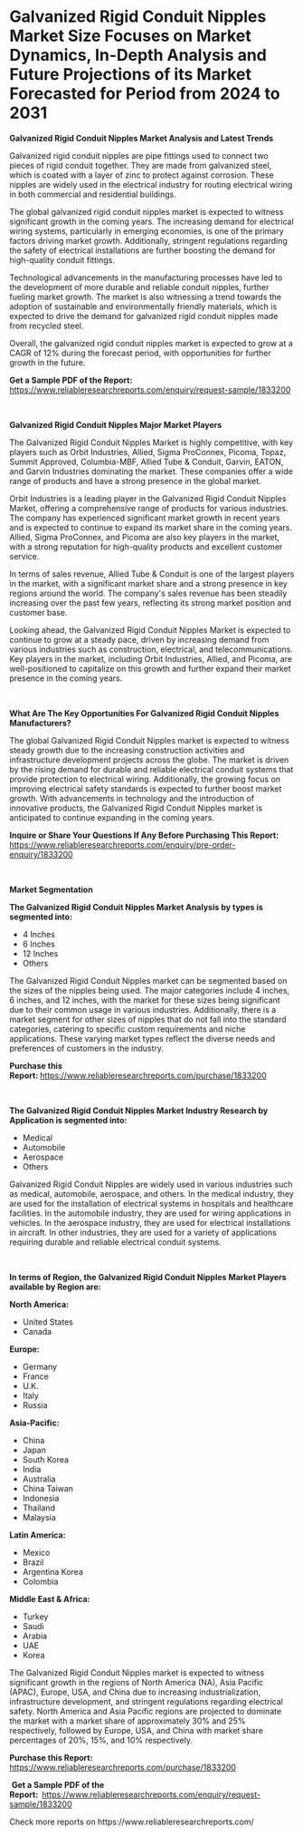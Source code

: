 <p><h1>Galvanized Rigid Conduit Nipples Market Size Focuses on Market Dynamics, In-Depth Analysis and Future Projections of its Market Forecasted for Period from 2024 to 2031</h1></p><p><strong>Galvanized Rigid Conduit Nipples Market Analysis and Latest Trends</strong></p>
<p><p>Galvanized rigid conduit nipples are pipe fittings used to connect two pieces of rigid conduit together. They are made from galvanized steel, which is coated with a layer of zinc to protect against corrosion. These nipples are widely used in the electrical industry for routing electrical wiring in both commercial and residential buildings.</p><p>The global galvanized rigid conduit nipples market is expected to witness significant growth in the coming years. The increasing demand for electrical wiring systems, particularly in emerging economies, is one of the primary factors driving market growth. Additionally, stringent regulations regarding the safety of electrical installations are further boosting the demand for high-quality conduit fittings.</p><p>Technological advancements in the manufacturing processes have led to the development of more durable and reliable conduit nipples, further fueling market growth. The market is also witnessing a trend towards the adoption of sustainable and environmentally friendly materials, which is expected to drive the demand for galvanized rigid conduit nipples made from recycled steel.</p><p>Overall, the galvanized rigid conduit nipples market is expected to grow at a CAGR of 12% during the forecast period, with opportunities for further growth in the future.</p></p>
<p><strong>Get a Sample PDF of the Report:&nbsp;</strong> <a href="https://www.reliableresearchreports.com/enquiry/request-sample/1833200">https://www.reliableresearchreports.com/enquiry/request-sample/1833200</a></p>
<p>&nbsp;</p>
<p><strong>Galvanized Rigid Conduit Nipples Major Market Players</strong></p>
<p><p>The Galvanized Rigid Conduit Nipples Market is highly competitive, with key players such as Orbit Industries, Allied, Sigma ProConnex, Picoma, Topaz, Summit Approved, Columbia-MBF, Allied Tube & Conduit, Garvin, EATON, and Garvin Industries dominating the market. These companies offer a wide range of products and have a strong presence in the global market.</p><p>Orbit Industries is a leading player in the Galvanized Rigid Conduit Nipples Market, offering a comprehensive range of products for various industries. The company has experienced significant market growth in recent years and is expected to continue to expand its market share in the coming years. Allied, Sigma ProConnex, and Picoma are also key players in the market, with a strong reputation for high-quality products and excellent customer service.</p><p>In terms of sales revenue, Allied Tube & Conduit is one of the largest players in the market, with a significant market share and a strong presence in key regions around the world. The company's sales revenue has been steadily increasing over the past few years, reflecting its strong market position and customer base.</p><p>Looking ahead, the Galvanized Rigid Conduit Nipples Market is expected to continue to grow at a steady pace, driven by increasing demand from various industries such as construction, electrical, and telecommunications. Key players in the market, including Orbit Industries, Allied, and Picoma, are well-positioned to capitalize on this growth and further expand their market presence in the coming years.</p></p>
<p>&nbsp;</p>
<p><strong>What Are The Key Opportunities For Galvanized Rigid Conduit Nipples Manufacturers?</strong></p>
<p><p>The global Galvanized Rigid Conduit Nipples market is expected to witness steady growth due to the increasing construction activities and infrastructure development projects across the globe. The market is driven by the rising demand for durable and reliable electrical conduit systems that provide protection to electrical wiring. Additionally, the growing focus on improving electrical safety standards is expected to further boost market growth. With advancements in technology and the introduction of innovative products, the Galvanized Rigid Conduit Nipples market is anticipated to continue expanding in the coming years.</p></p>
<p><strong>Inquire or Share Your Questions If Any Before Purchasing This Report:</strong> <a href="https://www.reliableresearchreports.com/enquiry/pre-order-enquiry/1833200">https://www.reliableresearchreports.com/enquiry/pre-order-enquiry/1833200</a></p>
<p>&nbsp;</p>
<p><strong>Market Segmentation</strong></p>
<p><strong>The Galvanized Rigid Conduit Nipples Market Analysis by types is segmented into:</strong></p>
<p><ul><li>4 Inches</li><li>6 Inches</li><li>12 Inches</li><li>Others</li></ul></p>
<p><p>The Galvanized Rigid Conduit Nipples market can be segmented based on the sizes of the nipples being used. The major categories include 4 inches, 6 inches, and 12 inches, with the market for these sizes being significant due to their common usage in various industries. Additionally, there is a market segment for other sizes of nipples that do not fall into the standard categories, catering to specific custom requirements and niche applications. These varying market types reflect the diverse needs and preferences of customers in the industry.</p></p>
<p><strong>Purchase this Report:&nbsp;</strong><a href="https://www.reliableresearchreports.com/purchase/1833200">https://www.reliableresearchreports.com/purchase/1833200</a></p>
<p>&nbsp;</p>
<p><strong>The Galvanized Rigid Conduit Nipples Market Industry Research by Application is segmented into:</strong></p>
<p><ul><li>Medical</li><li>Automobile</li><li>Aerospace</li><li>Others</li></ul></p>
<p><p>Galvanized Rigid Conduit Nipples are widely used in various industries such as medical, automobile, aerospace, and others. In the medical industry, they are used for the installation of electrical systems in hospitals and healthcare facilities. In the automobile industry, they are used for wiring applications in vehicles. In the aerospace industry, they are used for electrical installations in aircraft. In other industries, they are used for a variety of applications requiring durable and reliable electrical conduit systems.</p></p>
<p>&nbsp;</p>
<p><strong>In terms of Region, the Galvanized Rigid Conduit Nipples Market Players available by Region are:</strong></p>
<p>
    <p> <strong> North America: </strong>
        <ul>
            <li>United States</li>
            <li>Canada</li>
        </ul>
        </p> 
    <p> <strong> Europe: </strong>
        <ul>
            <li>Germany</li>
            <li>France</li>
            <li>U.K.</li>
            <li>Italy</li>
            <li>Russia</li>
        </ul>
        </p> 
    <p> <strong> Asia-Pacific: </strong>
        <ul>
            <li>China</li>
            <li>Japan</li>
            <li>South Korea</li>
            <li>India</li>
            <li>Australia</li>
            <li>China Taiwan</li>
            <li>Indonesia</li>
            <li>Thailand</li>
            <li>Malaysia</li>
        </ul>
        </p> 
    <p> <strong> Latin America: </strong>
        <ul>
            <li>Mexico</li>
            <li>Brazil</li>
            <li>Argentina Korea</li>
            <li>Colombia</li>
        </ul>
        </p> 
    <p> <strong> Middle East & Africa: </strong>
        <ul>
            <li>Turkey</li>
            <li>Saudi</li>
            <li>Arabia</li>
            <li>UAE</li>
            <li>Korea</li>
        </ul>
    </p>
    </p>
<p><p>The Galvanized Rigid Conduit Nipples market is expected to witness significant growth in the regions of North America (NA), Asia Pacific (APAC), Europe, USA, and China due to increasing industrialization, infrastructure development, and stringent regulations regarding electrical safety. North America and Asia Pacific regions are projected to dominate the market with a market share of approximately 30% and 25% respectively, followed by Europe, USA, and China with market share percentages of 20%, 15%, and 10% respectively.</p></p>
<p><strong>Purchase this Report: </strong><a href="https://www.reliableresearchreports.com/purchase/1833200">https://www.reliableresearchreports.com/purchase/1833200</a></p>
<p>&nbsp;<strong>Get a Sample PDF of the Report:&nbsp;&nbsp;</strong><a href="https://www.reliableresearchreports.com/enquiry/request-sample/1833200">https://www.reliableresearchreports.com/enquiry/request-sample/1833200</a></p>
<p><strong></strong></p>
<p>Check more reports on https://www.reliableresearchreports.com/</p>
